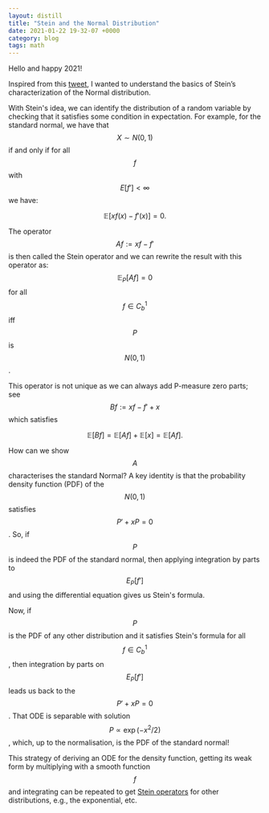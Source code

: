 ```yaml
---
layout: distill
title: "Stein and the Normal Distribution"
date: 2021-01-22 19-32-07 +0000
category: blog
tags: math
---
```


Hello and happy 2021!

Inspired from this
[tweet](https://twitter.com/docmilanfar/status/1312936010393640961?s=20), I
wanted to understand the basics of Stein’s characterization of the Normal
distribution.

With Stein's idea, we can identify the distribution of a random variable by
checking that it satisfies some condition in expectation. For example, for the
standard normal, we have that $$X\sim N(0,1)$$ if and only if for all $$f$$ with
$$E[f']<\infty$$ we have:

$$\mathbb{E}[xf(x)-f'(x)]=0.$$

The operator $$Af:=xf-f'$$ is then called the Stein operator and we can rewrite
the result with this operator as: $$\mathbb{E}_{P}[Af]=0$$ for all $$f\in C^1_b$$ iff
$$P$$ is $$N(0,1)$$.

This operator is not unique as we can always add P-measure zero parts; see
$$Bf:=xf-f'+x$$ which satisfies

$$\mathbb{E}[Bf]=\mathbb{E}[Af]+\mathbb{E}[x]=\mathbb{E}[Af].$$

How can we show $$A$$ characterises the standard Normal? A key identity is that
the probability density function (PDF) of the $$N(0,1)$$ satisfies $$P'+xP=0$$. So,
if $$P$$ is indeed the PDF of the standard normal, then applying integration by
parts to $$E_{P}[f']$$ and using the differential equation gives us Stein's
formula.

Now, if $$P$$ is the PDF of any other distribution and it satisfies Stein's
formula for all $$f\in C^1_b$$, then integration by parts on $$E_{P}[f']$$ leads us
back to the $$P'+xP=0$$. That ODE is separable with solution $$P\propto
\exp(-x^2/2)$$, which, up to the normalisation, is the PDF of the standard
normal!

This strategy of deriving an ODE for the density function, getting its weak form
by multiplying with a smooth function $$f$$ and integrating can be repeated to get
[Stein
operators](https://en.wikipedia.org/wiki/Stein%27s_method#The_Stein_operator)
for other distributions, e.g., the exponential, etc.
